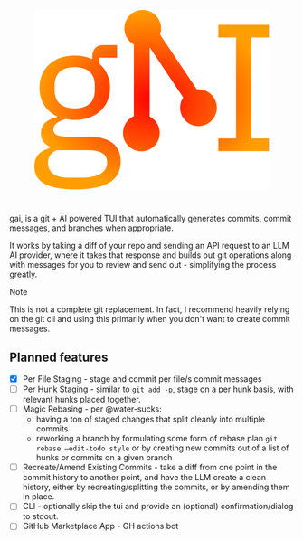<p align="center">
  <img src="https://github.com/nuttycream/gai/blob/main/docs/logo.svg" />
</p>

# 

gai, is a git + AI powered TUI that automatically generates
commits, commit messages, and branches when appropriate.

It works by taking a diff of your repo and sending an API request to an LLM AI
provider, where it takes that response and builds out git operations along with
messages for you to review and send out - simplifying the process greatly.

> [!NOTE]
> This is not a complete git replacement. In fact, I recommend heavily relying
> on the git cli and using this primarily when you don't want to create commit
> messages.

## Planned features

- [x] Per File Staging - stage and commit per file/s commit messages
- [ ] Per Hunk Staging - similar to `git add -p`, stage on a per hunk basis,
      with relevant hunks placed together.
- [ ] Magic Rebasing - per @water-sucks:
  - having a ton of staged changes that split cleanly into multiple commits
  - reworking a branch by formulating some form of rebase plan
    `git rebase —edit-todo style` or by creating new commits out of a list of
    hunks or commits on a given branch
- [ ] Recreate/Amend Existing Commits - take a diff from one point in the commit
      history to another point, and have the LLM create a clean history, either
      by recreating/splitting the commits, or by amending them in place.
- [ ] CLI - optionally skip the tui and provide an (optional)
      confirmation/dialog to stdout.
- [ ] GitHub Marketplace App - GH actions bot
